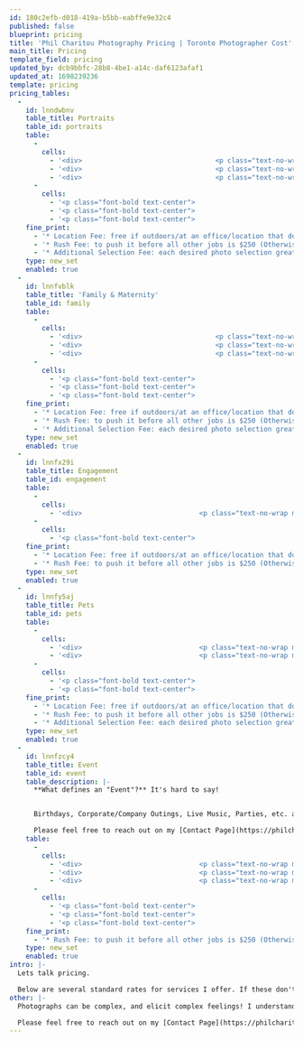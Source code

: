 ```yaml
---
id: 180c2efb-d018-419a-b5bb-eabffe9e32c4
published: false
blueprint: pricing
title: 'Phil Charitou Photography Pricing | Toronto Photographer Cost'
main_title: Pricing
template_field: pricing
updated_by: dcb9bbfc-28b8-4be1-a14c-daf6123afaf1
updated_at: 1698239236
template: pricing
pricing_tables:
  -
    id: lnndwbnv
    table_title: Portraits
    table_id: portraits
    table:
      -
        cells:
          - '<div>                                 <p class="text-no-wrap mb-3"><strong class="uppercase">Headshots</strong></p>                                 <p class="price">$150</p>                             </div>'
          - '<div>                                 <p class="text-no-wrap mb-3"><strong class="uppercase">Standard</strong></p>                                 <p class="price">$250</p>                             </div>'
          - '<div>                                 <p class="text-no-wrap mb-3"><strong class="uppercase">More Time</strong></p>                                 <p class="price">$50</p>                             </div>'
      -
        cells:
          - '<p class="font-bold text-center">                                 30 Minutes<br><br>                                 5 selections                             </p>'
          - '<p class="font-bold text-center">                                 1 Hour<br><br>                                 15-20 selections                             </p>'
          - '<p class="font-bold text-center">                                 Per Additional 30 Minutes                             </p>'
    fine_print:
      - '* Location Fee: free if outdoors/at an office/location that doesn’t require fee. Studio fee is additional if studio is preferred.'
      - '* Rush Fee: to push it before all other jobs is $250 (Otherwise processing time is 2-4 weeks)'
      - '* Additional Selection Fee: each desired photo selection greater the maximum per package is $25'
    type: new_set
    enabled: true
  -
    id: lnnfvblk
    table_title: 'Family & Maternity'
    table_id: family
    table:
      -
        cells:
          - '<div>                                 <p class="text-no-wrap mb-3"><strong class="uppercase">Mini</strong></p>                                 <p class="price">$250</p>                             </div>'
          - '<div>                                 <p class="text-no-wrap mb-3"><strong class="uppercase">Standard</strong></p>                                 <p class="price">$300</p>                             </div>'
          - '<div>                                 <p class="text-no-wrap mb-3"><strong class="uppercase">Max</strong></p>                                 <p class="price">$500</p>                             </div>'
      -
        cells:
          - '<p class="font-bold text-center">                             30 Minutes<br><br>                             10 selections                         </p>'
          - '<p class="font-bold text-center">                             45 Minutes<br><br>                             25 selections                         </p>'
          - '<p class="font-bold text-center">                             1 - 2 Hours<br><br>                             75+ selections<br>                         </p>'
    fine_print:
      - '* Location Fee: free if outdoors/at an office/location that doesn’t require fee. Studio fee is additional if studio is preferred.'
      - '* Rush Fee: to push it before all other jobs is $250 (Otherwise processing time is 2-4 weeks)'
      - '* Additional Selection Fee: each desired photo selection greater the maximum per package is $10'
    type: new_set
    enabled: true
  -
    id: lnnfx29i
    table_title: Engagement
    table_id: engagement
    table:
      -
        cells:
          - '<div>                             <p class="text-no-wrap mb-3"><strong class="uppercase">Standard</strong></p>                             <p class="price">$500</p>                         </div>'
      -
        cells:
          - '<p class="font-bold text-center">                             1 - 1.5 Hours<br><br>                             50+ selections<br><br>                             High Resolution Downloadable Gallery (unlimited personal sharing / printing)                         </p>'
    fine_print:
      - '* Location Fee: free if outdoors/at an office/location that doesn’t require fee. Studio fee is additional if studio is preferred.'
      - '* Rush Fee: to push it before all other jobs is $250 (Otherwise processing time is 2-4 weeks)'
    type: new_set
    enabled: true
  -
    id: lnnfy5aj
    table_title: Pets
    table_id: pets
    table:
      -
        cells:
          - '<div>                             <p class="text-no-wrap mb-3"><strong class="uppercase">Solo</strong></p>                             <p class="price">$250</p>                         </div>'
          - '<div>                             <p class="text-no-wrap mb-3"><strong class="uppercase">Group / Extended Solo</strong></p>                             <p class="price">$300</p>                         </div>'
      -
        cells:
          - '<p class="font-bold text-center">                             45 Minutes<br><br>                             10 selections                         </p>'
          - '<p class="font-bold text-center">                             1 Hour<br><br>                             25 selections                         </p>'
    fine_print:
      - '* Location Fee: free if outdoors/at an office/location that doesn’t require fee. Studio fee is additional if studio is preferred.'
      - '* Rush Fee: to push it before all other jobs is $250 (Otherwise processing time is 2-4 weeks)'
      - '* Additional Selection Fee: each desired photo selection greater the maximum per package is $25'
    type: new_set
    enabled: true
  -
    id: lnnfzcy4
    table_title: Event
    table_id: event
    table_description: |-
      **What defines an "Event"?** It's hard to say!


      Birthdays, Corporate/Company Outings, Live Music, Parties, etc. all fall under this category. As such, the rates will vary on a case-by-case basis but I have some rough outlines listed below. Depending on the scope and expectations for your particular situation these fees may be lower or higher.<br><br>

      Please feel free to reach out on my [Contact Page](https://philcharitou.com/contact) to receive a custom quote and chat more!</p>
    table:
      -
        cells:
          - '<div>                             <p class="text-no-wrap mb-3"><strong class="uppercase">Corporate</strong></p>                             <p class="price">$800+</p>                         </div>'
          - '<div>                             <p class="text-no-wrap mb-3"><strong class="uppercase">Family</strong></p>                             <p class="price">$250+</p>                         </div>'
          - '<div>                             <p class="text-no-wrap mb-3"><strong class="uppercase">Friends + Family</strong></p>                             <p class="price">$500+</p>                         </div>'
      -
        cells:
          - '<p class="font-bold text-center">                             30 Minutes - 3 Hours<br><br>                             50+ selections                         </p>'
          - '<p class="font-bold text-center">                             30 Minutes - 1 Hour<br><br>                             30+ selections                         </p>'
          - '<p class="font-bold text-center">                             30 Minutes - 3 Hours<br><br>                             50 - 500 selections<br>                         </p>'
    fine_print:
      - '* Rush Fee: to push it before all other jobs is $250 (Otherwise processing time is 2-4 weeks)'
    type: new_set
    enabled: true
intro: |-
  Lets talk pricing.

  Below are several standard rates for services I offer. If these don't meet your needs or you were expecting something different I would be happy to talk to you can figure out a solution. These prices exist in an effort to be _honest and transparent_! Please take a look and if you still have questions you can reach me through my [Contact Page](https://philcharitou.com/contact).
other: |-
  Photographs can be complex, and elicit complex feelings! I understand that to you, these photos can represent anything from a personal branding measure to capturing timeless moments for your friend and family. As such, there is no "one price fits all". I offer standard rates to be transparent and so none of your valuable time is wasted shopping around for quotes. That being said, sometimes these rates can't capture every type of shoot.

  Please feel free to reach out on my [Contact Page](https://philcharitou.com/contact) to receive a custom quote and chat more!
---
```

